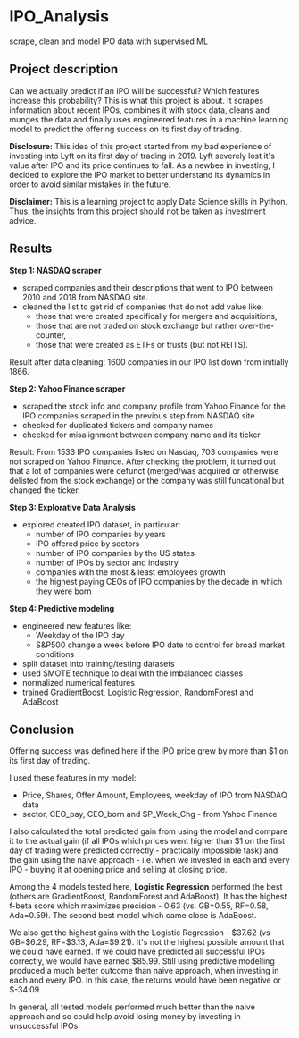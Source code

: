# IPO_Analysis
scrape, clean and model IPO data with supervised ML

## Project description
Can we actually predict if an IPO will be successful? Which features increase this probability? This is what this project is about. It scrapes information about recent IPOs, combines it with stock data, cleans and munges the data and finally uses engineered features in a machine learning model to predict the offering success on its first day of trading.

**Disclosure:** This idea of this project started from my bad experience of investing into Lyft on its first day of trading in 2019. Lyft severely lost it's value after IPO and its price continues to fall. As a newbee in investing, I decided to explore the IPO market to better understand its dynamics in order to avoid similar mistakes in the future.

**Disclaimer:** This is a learning project to apply Data Science skills in Python. Thus, the insights from this project should not be taken as investment advice. 


## Results

**Step 1: NASDAQ scraper**

- scraped companies and their descriptions that went to IPO between 2010 and 2018 from NASDAQ site. 
- cleaned the list to get rid of companies that do not add value like:
    * those that were created specifically for mergers and acquisitions, 
    * those that are not traded on stock exchange but rather over-the-counter,
    * those that were created as ETFs or trusts (but not REITS). 

Result after data cleaning: 1600 companies in our IPO list down from initially 1866. 

**Step 2: Yahoo Finance scraper**

- scraped the stock info and company profile from Yahoo Finance for the IPO companies scraped in the previous step from NASDAQ site
- checked for duplicated tickers and company names
- checked for misalignment between company name and its ticker

Result: From 1533 IPO companies listed on Nasdaq, 703 companies were not scraped on Yahoo Finance. After checking the problem, it turned out that a lot of companies were defunct (merged/was acquired or otherwise delisted from the stock exchange) or the company was still funcational but changed the ticker.

**Step 3: Explorative Data Analysis** 

- explored created IPO dataset, in particular:
  * number of IPO companies by years
  * IPO offered price by sectors
  * number of IPO companies by the US states
  * number of IPOs by sector and industry
  * companies with the most & least employees growth
  * the highest paying CEOs of IPO companies by the decade in which they were born
  
**Step 4: Predictive modeling**

- engineered new features like:
    * Weekday of the IPO day
    * S&P500 change a week before IPO date to control for broad market conditions 
- split dataset into training/testing datasets 
- used SMOTE technique to deal with the imbalanced classes 
- normalized numerical features  
- trained GradientBoost, Logistic Regression, RandomForest and AdaBoost

## Conclusion
Offering success was defined here if the IPO price grew by more than $1 on its first day of trading.  

I used these features in my model:
- Price, Shares, Offer Amount, Employees, weekday of IPO from NASDAQ data
- sector, CEO_pay, CEO_born and SP_Week_Chg - from Yahoo Finance

I also calculated the total predicted gain from using the model and compare it to the actual gain (if all IPOs which prices went higher than $1 on the first day of trading were predicted correctly - practically impossible task) and the gain using the naive approach - i.e. when we invested in each and every IPO - buying it at opening price and selling at closing price.

Among the 4 models tested here, **Logistic Regression** performed the best (others are GradientBoost, RandomForest and AdaBoost). It has the highest f-beta score which maximizes precision - 0.63 (vs. GB=0.55, RF=0.58, Ada=0.59). The second best model which came close is AdaBoost. 

We also get the highest gains with the Logistic Regression - \$37.62 (vs GB=\$6.29, RF=\$3.13, Ada=\$9.21). 
It's not the highest possible amount that we could have earned. If we could have predicted all successful IPOs correctly, we would have earned \$85.99. Still using predictive modelling produced a much better outcome than naive approach, when investing in each and every IPO. In this case, the returns would have been negative or \$-34.09.

In general, all tested models performed much better than the naive approach and so could help avoid losing money by investing in unsuccessful IPOs.

